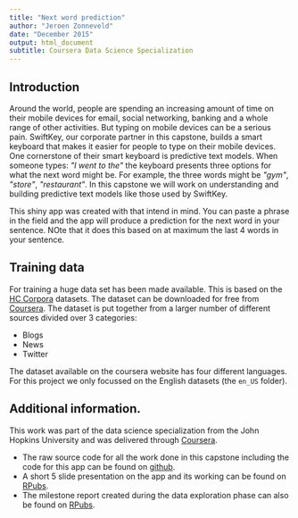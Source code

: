 ```yaml
---
title: "Next word prediction"
author: "Jeroen Zonneveld"
date: "December 2015"
output: html_document
subtitle: Coursera Data Science Specialization
---
```


## Introduction
Around the world, people are spending an increasing amount of time on their mobile devices for email, social networking, banking and a whole range of other activities. But typing on mobile devices can be a serious pain. SwiftKey, our corporate partner in this capstone, builds a smart keyboard that makes it easier for people to type on their mobile devices. One cornerstone of their smart keyboard is predictive text models. When someone types: *"I went to the"* the keyboard presents three options for what the next word might be. For example, the three words might be *"gym"*, *"store"*, *"restaurant"*. In this capstone we will work on understanding and building predictive text models like those used by SwiftKey.

This shiny app was created with that intend in mind. You can paste a phrase in the field and the app will produce a prediction for the next word in your sentence. NOte that it does this based on at maximum the last 4 words in your sentence. 

## Training data
For training a huge data set has been made available. This is based on the [HC Corpora](http://www.corpora.heliohost.org/) datasets. The dataset can be downloaded for free from [Coursera](http://d396qusza40orc.cloudfront.net/dsscapstone/dataset/Coursera-SwiftKey.zip).
The dataset is put together from a larger number of different sources divided over 3 categories:

* Blogs
* News
* Twitter

The dataset available on the coursera website has four different languages. For this project we only focussed on the English datasets (the `en_US` folder).

## Additional information.
This work was part of the data science specialization from the John Hopkins University and was delivered through [Coursera](https://www.coursera.org/specialization/jhudatascience/1).
* The raw source code for all the work done in this capstone including the code for this app can be found on [github](https://github.com/jpzonneveld/DSC_Capstone_Project).
* A short 5 slide presentation on the app and its working can be found on [RPubs](http://rpubs.com/jpzonneveld/DSC_Final_Report).
* The milestone report created during the data exploration phase can also be found on [RPubs](http://rpubs.com/jpzonneveld/DSC_Milestone_Report).